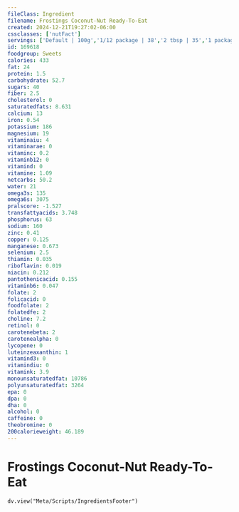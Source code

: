 ```yaml
---
fileClass: Ingredient
filename: Frostings Coconut-Nut Ready-To-Eat
created: 2024-12-21T19:27:02-06:00
cssclasses: ['nutFact']
servings: ['Default | 100g','1/12 package | 38','2 tbsp | 35','1 package (16 oz) | 462']
id: 169618
foodgroup: Sweets
calories: 433
fat: 24
protein: 1.5
carbohydrate: 52.7
sugars: 40
fiber: 2.5
cholesterol: 0
saturatedfats: 8.631
calcium: 13
iron: 0.54
potassium: 186
magnesium: 19
vitaminaiu: 4
vitaminarae: 0
vitaminc: 0.2
vitaminb12: 0
vitamind: 0
vitamine: 1.09
netcarbs: 50.2
water: 21
omega3s: 135
omega6s: 3075
pralscore: -1.527
transfattyacids: 3.748
phosphorus: 63
sodium: 160
zinc: 0.41
copper: 0.125
manganese: 0.673
selenium: 2.5
thiamin: 0.035
riboflavin: 0.019
niacin: 0.212
pantothenicacid: 0.155
vitaminb6: 0.047
folate: 2
folicacid: 0
foodfolate: 2
folatedfe: 2
choline: 7.2
retinol: 0
carotenebeta: 2
carotenealpha: 0
lycopene: 0
luteinzeaxanthin: 1
vitamind3: 0
vitamindiu: 0
vitamink: 3.9
monounsaturatedfat: 10786
polyunsaturatedfat: 3264
epa: 0
dpa: 0
dha: 0
alcohol: 0
caffeine: 0
theobromine: 0
200calorieweight: 46.189
---
```


# Frostings Coconut-Nut Ready-To-Eat

```dataviewjs
dv.view("Meta/Scripts/IngredientsFooter")
```